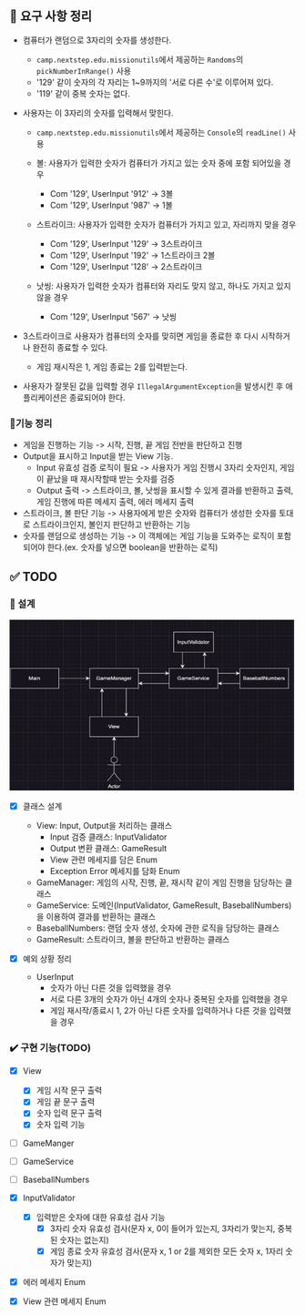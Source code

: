 ## 📄 요구 사항 정리

- 컴퓨터가 랜덤으로 3자리의 숫자를 생성한다.
    - `camp.nextstep.edu.missionutils`에서 제공하는 `Randoms`의 `pickNumberInRange()` 사용
    - '129' 같이 숫자의 각 자리는 1~9까지의 '서로 다른 수'로 이루어져 있다.
    - '119' 같이 중복 숫자는 없다.


- 사용자는 이 3자리의 숫자를 입력해서 맞힌다.
    - `camp.nextstep.edu.missionutils`에서 제공하는 `Console`의 `readLine()` 사용
    - 볼: 사용자가 입력한 숫자가 컴퓨터가 가지고 있는 숫자 중에 포함 되어있을 경우
        - Com '129', UserInput '912' -> 3볼
        - Com '129', UserInput '987' -> 1볼

    - 스트라이크: 사용자가 입력한 숫자가 컴퓨터가 가지고 있고, 자리까지 맞을 경우
        - Com '129', UserInput '129' -> 3스트라이크
        - Com '129', UserInput '192' -> 1스트라이크 2볼
        - Com '129', UserInput '128' -> 2스트라이크

    - 낫씽: 사용자가 입력한 숫자가 컴퓨터와 자리도 맞지 않고, 하나도 가지고 있지 않을 경우
        - Com '129', UserInput '567' -> 낫씽


- 3스트라이크로 사용자가 컴퓨터의 숫자를 맞히면 게임을 종료한 후 다시 시작하거나 완전히 종료할 수 있다.
    - 게임 재시작은 1, 게임 종료는 2를 입력받는다.


- 사용자가 잘못된 값을 입력할 경우 `IllegalArgumentException`을 발생시킨 후 애플리케이션은 종료되어야 한다.

### 📄기능 정리

- 게임을 진행하는 기능 -> 시작, 진행, 끝 게임 전반을 판단하고 진행
- Output을 표시하고 Input을 받는 View 기능.
    - Input 유효성 검증 로직이 필요 -> 사용자가 게임 진행시 3자리 숫자인지, 게임이 끝났을 때 재시작할때 받는 숫자를 검증
    - Output 출력 -> 스트라이크, 볼, 낫씽을 표시할 수 있게 결과를 반환하고 출력, 게임 진행에 따른 메세지 출력, 에러 메세지 출력
- 스트라이크, 볼 판단 기능 -> 사용자에게 받은 숫자와 컴퓨터가 생성한 숫자를 토대로 스트라이크인지, 볼인지 판단하고 반환하는 기능
- 숫자를 랜덤으로 생성하는 기능 -> 이 객체에는 게임 기능을 도와주는 로직이 포함되어야 한다.(ex. 숫자를 넣으면 boolean을 반환하는 로직)

## ✅ TODO

### 📑 설계

<img src="img.png" width="500" height="300">

- [x] 클래스 설계
   - View: Input, Output을 처리하는 클래스
     - Input 검증 클래스: InputValidator
     - Output 변환 클래스: GameResult
     - View 관련 메세지를 담은 Enum
     - Exception Error 메세지를 담화 Enum
   - GameManager: 게임의 시작, 진행, 끝, 재시작 같이 게임 진행을 담당하는 클래스
   - GameService: 도메인(InputValidator, GameResult, BaseballNumbers)을 이용하여 결과를 반환하는 클래스
   - BaseballNumbers: 랜덤 숫자 생성, 숫자에 관한 로직을 담당하는 클래스
   - GameResult: 스트라이크, 볼을 판단하고 반환하는 클래스


- [x] 예외 상황 정리
    - UserInput
        - 숫자가 아닌 다른 것을 입력했을 경우
        - 서로 다른 3개의 숫자가 아닌 4개의 숫자나 중복된 숫자를 입력했을 경우
        - 게임 재시작/종료시 1, 2가 아닌 다른 숫자를 입력하거나 다른 것을 입력했을 경우

### ✔️ 구현 기능(TODO)
- [x] View
  - [x] 게임 시작 문구 출력
  - [x] 게임 끝 문구 출력
  - [x] 숫자 입력 문구 출력
  - [x] 숫자 입력 기능
- [ ] GameManger
- [ ] GameService
- [ ] BaseballNumbers
- [x] InputValidator
  - [x] 입력받은 숫자에 대한 유효성 검사 기능
    - [x] 3자리 숫자 유효성 검사(문자 x, 0이 들어가 있는지, 3자리가 맞는지, 중복된 숫자는 없는지)
    - [x] 게임 종료 숫자 유효성 검사(문자 x, 1 or 2를 제외한 모든 숫자 x, 1자리 숫자가 맞는지)
- [x] 에러 메세지 Enum
- [x] View 관련 메세지 Enum


